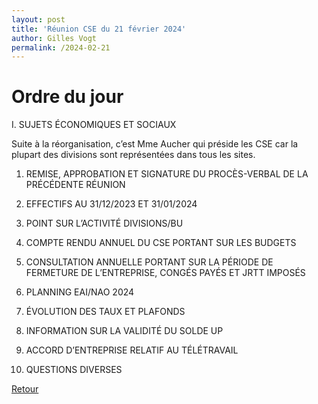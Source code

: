 ```yaml
---
layout: post
title: 'Réunion CSE du 21 février 2024'
author: Gilles Vogt
permalink: /2024-02-21
---
```

# Ordre du jour

I.	SUJETS ÉCONOMIQUES ET SOCIAUX

Suite à la réorganisation, c’est Mme Aucher qui préside les CSE car la plupart des divisions sont représentées dans tous les sites.

1.	REMISE, APPROBATION ET SIGNATURE DU PROCÈS-VERBAL DE LA PRÉCÉDENTE RÉUNION

2.	EFFECTIFS AU 31/12/2023 ET 31/01/2024

3.	POINT SUR L’ACTIVITÉ DIVISIONS/BU

4.	COMPTE RENDU ANNUEL DU CSE PORTANT SUR LES BUDGETS 

5.	CONSULTATION ANNUELLE PORTANT SUR LA PÉRIODE DE FERMETURE DE L’ENTREPRISE, CONGÉS PAYÉS ET JRTT IMPOSÉS

6.	PLANNING EAI/NAO 2024

7.	ÉVOLUTION DES TAUX ET PLAFONDS

8.	INFORMATION SUR LA VALIDITÉ DU SOLDE UP 

9.	ACCORD D’ENTREPRISE RELATIF AU TÉLÉTRAVAIL

10.	QUESTIONS DIVERSES 



 [Retour](./)
